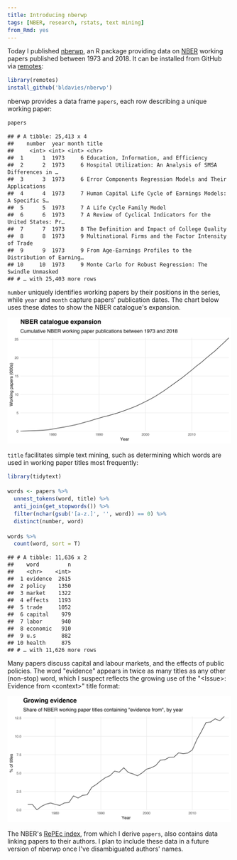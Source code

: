 ```yaml
---
title: Introducing nberwp
tags: [NBER, research, rstats, text mining]
from_Rmd: yes
---
```


Today I published [nberwp][nberwp], an R package providing data on [NBER](https://www.nber.org) working papers published between 1973 and 2018.
It can be installed from GitHub via [remotes](https://github.com/r-lib/remotes):

```r
library(remotes)
install_github('bldavies/nberwp')
```

nberwp provides a data frame `papers`, each row describing a unique working paper:

```r
papers
```

```
## # A tibble: 25,413 x 4
##    number  year month title                                                     
##     <int> <int> <int> <chr>                                                     
##  1      1  1973     6 Education, Information, and Efficiency                    
##  2      2  1973     6 Hospital Utilization: An Analysis of SMSA Differences in …
##  3      3  1973     6 Error Components Regression Models and Their Applications 
##  4      4  1973     7 Human Capital Life Cycle of Earnings Models: A Specific S…
##  5      5  1973     7 A Life Cycle Family Model                                 
##  6      6  1973     7 A Review of Cyclical Indicators for the United States: Pr…
##  7      7  1973     8 The Definition and Impact of College Quality              
##  8      8  1973     9 Multinational Firms and the Factor Intensity of Trade     
##  9      9  1973     9 From Age-Earnings Profiles to the Distribution of Earning…
## 10     10  1973     9 Monte Carlo for Robust Regression: The Swindle Unmasked   
## # … with 25,403 more rows
```

`number` uniquely identifies working papers by their positions in the series, while `year` and `month` capture papers' publication dates.
The chart below uses these dates to show the NBER catalogue's expansion.

![](figures/papers-1.svg)

`title` facilitates simple text mining, such as determining which words are used in working paper titles most frequently:

```r
library(tidytext)

words <- papers %>%
  unnest_tokens(word, title) %>%
  anti_join(get_stopwords()) %>%
  filter(nchar(gsub('[a-z.]', '', word)) == 0) %>%
  distinct(number, word)

words %>%
  count(word, sort = T)
```

```
## # A tibble: 11,636 x 2
##    word         n
##    <chr>    <int>
##  1 evidence  2615
##  2 policy    1350
##  3 market    1322
##  4 effects   1193
##  5 trade     1052
##  6 capital    979
##  7 labor      940
##  8 economic   910
##  9 u.s        882
## 10 health     875
## # … with 11,626 more rows
```

Many papers discuss capital and labour markets, and the effects of public policies.
The word "evidence" appears in twice as many titles as any other (non-stop) word, which I suspect reflects the growing use of the "\<Issue\>: Evidence from \<context\>" title format:

![](figures/evidence-from-1.svg)

The NBER's [RePEc index](https://www.nber.org/RePEc/nbr/nberwo/), from which I derive `papers`, also contains data linking papers to their authors.
I plan to include these data in a future version of nberwp once I've disambiguated authors' names.

[nberwp]: https://github.com/bldavies/nberwp
